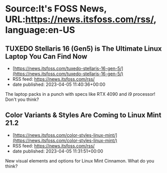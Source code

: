 # Source:It's FOSS News, URL:https://news.itsfoss.com/rss/, language:en-US

## TUXEDO Stellaris 16 (Gen5) is The Ultimate Linux Laptop You Can Find Now
 - [https://news.itsfoss.com/tuxedo-stellaris-16-gen-5/](https://news.itsfoss.com/tuxedo-stellaris-16-gen-5/)
 - RSS feed: https://news.itsfoss.com/rss/
 - date published: 2023-04-05 11:40:36+00:00

The laptop packs in a punch with specs 
like RTX 4090 and i9 processor! Don't you think?

## Color Variants & Styles Are Coming to Linux Mint 21.2
 - [https://news.itsfoss.com/color-styles-linux-mint/](https://news.itsfoss.com/color-styles-linux-mint/)
 - RSS feed: https://news.itsfoss.com/rss/
 - date published: 2023-04-05 11:31:51+00:00

New visual elements and options for Linux Mint Cinnamon. What do you think?

